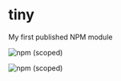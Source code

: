 # tiny
My first published NPM module

![npm (scoped)](https://img.shields.io/npm/v/@saheedoladosu/tiny)

![npm (scoped)](https://img.shields.io/static/v1?label=mini&message=error&color=red)
